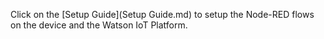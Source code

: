 Click on the [Setup Guide](Setup Guide.md) to setup the Node-RED flows on the device and the Watson IoT Platform.

